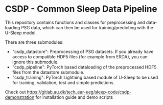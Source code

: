 # CSDP - Common Sleep Data Pipeline

This repository contains functions and classes for preprocessing and data-loading PSG data, which can then be used for training/predicting with the U-Sleep model.

There are three submodules:
- "csdp_datastore": Preprocessing of PSG datasets. If you already have access to compatible HDF5 files (for example from ERDA), you can ignore this submodule.
- "csdp_pipeline": PyTorch based dataloading of the preprocessed HDF5 files from the datastore submodule.
- "csdp_training": PyTorch Lightning based module of U-Sleep to be used for training, validation, test and simple predictions.

Check out https://gitlab.au.dk/tech_ear-eeg/sleep-code/csdp-demonstration for installation guide and demo scripts